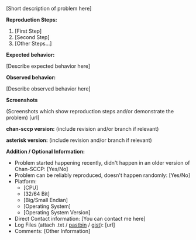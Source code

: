 [Short description of problem here]

**Reproduction Steps:**

1. [First Step]
2. [Second Step]
3. [Other Steps...]

**Expected behavior:**

[Describe expected behavior here]

**Observed behavior:**

[Describe observed behavior here]

**Screenshots**

(Screenshots which show reproduction steps and/or demonstrate the problem)
[url]

**chan-sccp version:** (include revision and/or branch if relevant)

**asterisk version:** (include revision and/or branch if relevant)

**Addition / Optional Information:**
- Problem started happening recently, didn't happen in an older version of Chan-SCCP: [Yes/No]
- Problem can be reliably reproduced, doesn't happen randomly: [Yes/No]
- Platform:
  - [CPU]
  - [32/64 Bit]
  - [Big/Small Endian]
  - [Operating System]
  - [Operating System Version]
- Direct Contact information: [You can contact me here]
- Log Files (attach .txt / [pastbin](http://pastebin.com/) / [gist](http://gist.github.com/)): [url]
- Comments: [Other Information]




